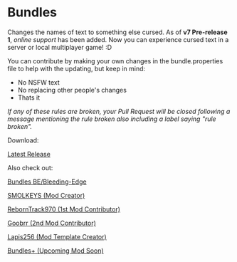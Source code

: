 # Bundles


Changes the names of text to something else cursed. As of **v7 Pre-release 1**, *online support* has been added. Now you can experience cursed text in a server or local multiplayer game! :D


You can contribute by making your own changes in the bundle.properties file to help with the updating, but keep in mind:

- No NSFW text
- No replacing other people's changes
- Thats it

*If any of these rules are broken, your Pull Request will be closed following a message mentioning the rule broken also including a label saying "rule broken".*



Download:

[Latest Release](https://github.com/SMOLKEYS/bundles/releases/tag/v7)


Also check out: 

[Bundles BE/Bleeding-Edge](https://github.com/SMOLKEYS/bundles/tree/bleedingedge)

[SMOLKEYS (Mod Creator)](https://github.com/SMOLKEYS)

[RebornTrack970 (1st Mod Contributor)](https://github.com/RebornTrack970)

[Goobrr (2nd Mod Contributor)](https://github.com/Goobrr)

[Lapis256 (Mod Template Creator)](https://github.com/Lapis256)

[Bundles+ (Upcoming Mod Soon)](https://github.com/SMOLKEYS/bundles-plus)

